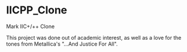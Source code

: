 # IICPP_Clone
Mark IIC+/++ Clone

This project was done out of academic interest, as well as a love for the tones from Metallica's "...And Justice For All".

